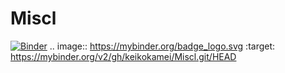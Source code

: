 # Miscl
[![Binder](https://mybinder.org/badge_logo.svg)](https://mybinder.org/v2/gh/keikokamei/Miscl.git/HEAD)
.. image:: https://mybinder.org/badge_logo.svg
 :target: https://mybinder.org/v2/gh/keikokamei/Miscl.git/HEAD
